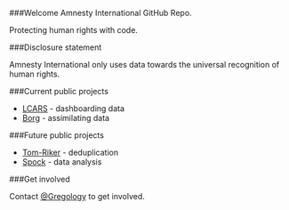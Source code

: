 ###Welcome Amnesty International GitHub Repo.

Protecting human rights with code.

###Disclosure statement

Amnesty International only uses data towards the universal recognition of human rights.

###Current public projects

  * [LCARS](https://github.com/AmnestyInternational/LCARS) - dashboarding data
  * [Borg](https://github.com/AmnestyInternational/Borg) - assimilating data

###Future public projects

  * [Tom-Riker](https://github.com/AmnestyInternational/Tom-Riker) - deduplication
  * [Spock](https://github.com/AmnestyInternational/Spock) - data analysis


###Get involved

Contact [@Gregology](https://github.com/gregology) to get involved.

